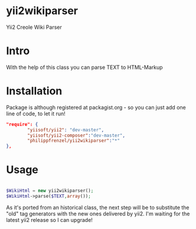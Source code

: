 yii2wikiparser
==============

Yii2 Creole Wiki Parser

Intro
=====

With the help of this class you can parse TEXT to HTML-Markup

Installation
============

Package is although registered at packagist.org - so you can just add one line of code, to let it run!

```json
"require": {
        "yiisoft/yii2": "dev-master",
        "yiisoft/yii2-composer":"dev-master",
        "philippfrenzel/yii2wikiparser":"*"
},
```

Usage
=====

```php

$WikiHtml = new yii2wikiparser();
$WikiHtml->parse($TEXT,array());

```

As it's ported from an historical class, the next step will be to substitute the "old" tag generators with the new
ones delivered by yii2. I'm waiting for the latest yii2 release so I can upgrade!
